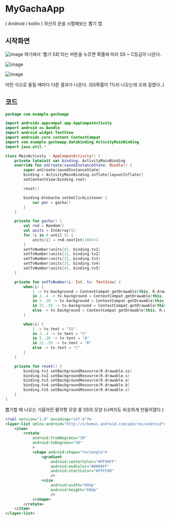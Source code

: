# MyGachaApp
( Android / kotlin ) 자신의 운을 시험해보는 뽑기 앱

## 시작화면
![image](https://user-images.githubusercontent.com/93521155/195471285-2ea88bfe-d38b-425d-bc30-87615efec9ed.png)
여기에서 '뽑기 5회'라는 버튼을 누르면 확률에 따라 SS ~ C등급이 나온다.

![image](https://user-images.githubusercontent.com/93521155/195471572-f255e17e-7bc5-4f47-9e3d-bedad67e3eb7.png)

![image](https://user-images.githubusercontent.com/93521155/195471900-b967eb58-d203-48ab-9320-5a8d4a10afa4.png)

이런 식으로 돌릴 때마다 다른 결과가 나온다. (SS확률이 1%라 나오는데 오래 걸렸다..)

## 코드
```kotlin
package com.example.gachaapp

import androidx.appcompat.app.AppCompatActivity
import android.os.Bundle
import android.widget.TextView
import androidx.core.content.ContextCompat
import com.example.gachaapp.databinding.ActivityMainBinding
import java.util.*

class MainActivity : AppCompatActivity() {
    private lateinit var binding: ActivityMainBinding
    override fun onCreate(savedInstanceState: Bundle?) {
        super.onCreate(savedInstanceState)
        binding = ActivityMainBinding.inflate(layoutInflater)
        setContentView(binding.root)

        reset()

        binding.btnGacha.setOnClickListener {
            var per = gacha()
        }
    }

    private fun gacha() {
        val rnd = Random()
        val units = IntArray(5)
        for (i in 0 until 5) {
            units[i] = rnd.nextInt(100)+1
        }
        setTvNumber(units[0], binding.tv1)
        setTvNumber(units[1], binding.tv2)
        setTvNumber(units[2], binding.tv3)
        setTvNumber(units[3], binding.tv4)
        setTvNumber(units[4], binding.tv5)
    }

    private fun setTvNumber(i: Int, tv: TextView) {
        when(i) {
            1 -> tv.background = ContextCompat.getDrawable(this, R.drawable.ss)
            in 2..4 -> tv.background = ContextCompat.getDrawable(this, R.drawable.s)
            in 5..20 -> tv.background = ContextCompat.getDrawable(this, R.drawable.a)
            in 21..55 -> tv.background = ContextCompat.getDrawable(this, R.drawable.b)
            else -> tv.background = ContextCompat.getDrawable(this, R.drawable.c)
        }

        when(i) {
            1 -> tv.text = "SS"
            in 2..4 -> tv.text = "S"
            in 5..20 -> tv.text = "A"
            in 21..55 -> tv.text = "B"
            else -> tv.text = "C"
        }
    }

    private fun reset() {
        binding.tv1.setBackgroundResource(R.drawable.ss)
        binding.tv2.setBackgroundResource(R.drawable.s)
        binding.tv3.setBackgroundResource(R.drawable.a)
        binding.tv4.setBackgroundResource(R.drawable.b)
        binding.tv5.setBackgroundResource(R.drawable.c)
    }
}
```

뽑기할 때 나오는 기울어진 팔각형 모양 중 SS의 모양 (나머지도 비슷하게 만들어졌다.)
```xml
<?xml version="1.0" encoding="utf-8"?>
<layer-list xmlns:android="http://schemas.android.com/apk/res/android">
    <item>
        <rotate
            android:fromDegrees="30"
            android:toDegrees="30"
            >
            <shape android:shape="rectangle">
                <gradient
                    android:centerColor="#FF00FF"
                    android:endColor="#0000FF"
                    android:startColor="#FFFF00"
                    />
                <size
                    android:width="60dp"
                    android:height="60dp"
                    />
            </shape>
        </rotate>
    </item>
</layer-list>
```
